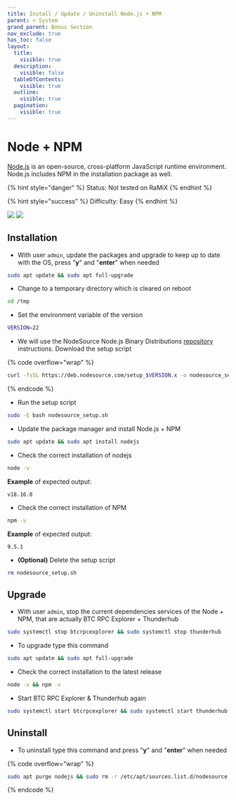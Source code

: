 ```yaml
---
title: Install / Update / Uninstall Node.js + NPM
parent: + System
grand_parent: Bonus Section
nav_exclude: true
has_toc: false
layout:
  title:
    visible: true
  description:
    visible: false
  tableOfContents:
    visible: true
  outline:
    visible: true
  pagination:
    visible: true
---
```


# Node + NPM

[Node.js](https://nodejs.org) is an open-source, cross-platform JavaScript runtime environment. Node.js includes NPM in the installation package as well.

{% hint style="danger" %}
Status: Not tested on RaMiX
{% endhint %}

{% hint style="success" %}
Difficulty: Easy
{% endhint %}

![](../../images/nodejs-logo.png) ![](../../images/npm-logo.png)

## Installation

* With user `admin`, update the packages and upgrade to keep up to date with the OS, press "**y**" and "**enter**" when needed

```bash
sudo apt update && sudo apt full-upgrade
```

* Change to a temporary directory which is cleared on reboot

```bash
cd /tmp
```

* Set the environment variable of the version

```bash
VERSION=22
```

* We will use the NodeSource Node.js Binary Distributions [repository](https://github.com/nodesource/distributions) instructions. Download the setup script

{% code overflow="wrap" %}
```sh
curl -fsSL https://deb.nodesource.com/setup_$VERSION.x -o nodesource_setup.sh
```
{% endcode %}

* Run the setup script

```bash
sudo -E bash nodesource_setup.sh
```

* Update the package manager and install Node.js + NPM

```sh
sudo apt update && sudo apt install nodejs
```

* Check the correct installation of nodejs

```sh
node -v
```

**Example** of expected output:

```
v18.16.0
```

* Check the correct installation of NPM

```sh
npm -v
```

**Example** of expected output:

```
9.5.1
```

* **(Optional)** Delete the setup script

```bash
rm nodesource_setup.sh
```

## Upgrade

* With user `admin`, stop the current dependencies services of the Node + NPM, that are actually BTC RPC Explorer + Thunderhub

```bash
sudo systemctl stop btcrpcexplorer && sudo systemctl stop thunderhub
```

* To upgrade type this command

```sh
sudo apt update && sudo apt full-upgrade
```

* Check the correct installation to the latest release

```bash
node -v && npm -v
```

* Start BTC RPC Explorer & Thunderhub again

```bash
sudo systemctl start btcrpcexplorer && sudo systemctl start thunderhub
```

## Uninstall

* To uninstall type this command and press "**y**" and "**enter**" when needed

{% code overflow="wrap" %}
```sh
sudo apt purge nodejs && sudo rm -r /etc/apt/sources.list.d/nodesource.list
```
{% endcode %}
